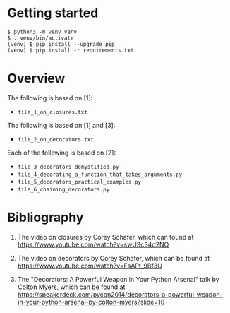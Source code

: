 # Getting started

```
$ python3 -m venv venv
$ . venv/bin/activate
(venv) $ pip install --upgrade pip
(venv) $ pip install -r requirements.txt
```

# Overview

The following is based on [1]:
- `file_1_on_closures.txt`

The following is based on [1] and [3]:
- `file_2_on_decorators.txt`

Each of the following is based on [2]:
- `file_3_decorators_demystified.py`
- `file_4_decorating_a_function_that_takes_arguments.py`
- `file_5_decorators_practical_examples.py`
- `file_6_chaining_decorators.py`

# Bibliography

1. The video on closures by Corey Schafer,
which can found at https://www.youtube.com/watch?v=swU3c34d2NQ

2. The video on decorators by Corey Schafer,
which can be found at https://www.youtube.com/watch?v=FsAPt_9Bf3U

3. The "Decorators: A Powerful Weapon in Your Python Arsenal" talk by Colton Myers, which can be found at https://speakerdeck.com/pycon2014/decorators-a-powerful-weapon-in-your-python-arsenal-by-colton-myers?slide=10
